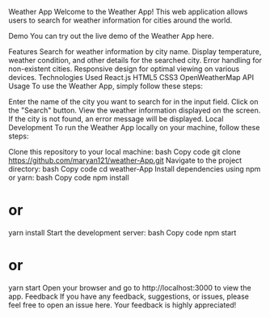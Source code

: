 Weather App
Welcome to the Weather App! This web application allows users to search for weather information for cities around the world.

Demo
You can try out the live demo of the Weather App here.

Features
Search for weather information by city name.
Display temperature, weather condition, and other details for the searched city.
Error handling for non-existent cities.
Responsive design for optimal viewing on various devices.
Technologies Used
React.js
HTML5
CSS3
OpenWeatherMap API
Usage
To use the Weather App, simply follow these steps:

Enter the name of the city you want to search for in the input field.
Click on the "Search" button.
View the weather information displayed on the screen.
If the city is not found, an error message will be displayed.
Local Development
To run the Weather App locally on your machine, follow these steps:

Clone this repository to your local machine:
bash
Copy code
git clone https://github.com/maryan121/weather-App.git
Navigate to the project directory:
bash
Copy code
cd weather-App
Install dependencies using npm or yarn:
bash
Copy code
npm install
# or
yarn install
Start the development server:
bash
Copy code
npm start
# or
yarn start
Open your browser and go to http://localhost:3000 to view the app.
Feedback
If you have any feedback, suggestions, or issues, please feel free to open an issue here. Your feedback is highly appreciated!
